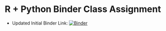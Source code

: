 # R + Python Binder Class Assignment


 - Updated Initial Binder Link: [![Binder](https://mybinder.org/badge_logo.svg)](https://mybinder.org/v2/gh/esimonton/r_with_python/py37_r353)

 


